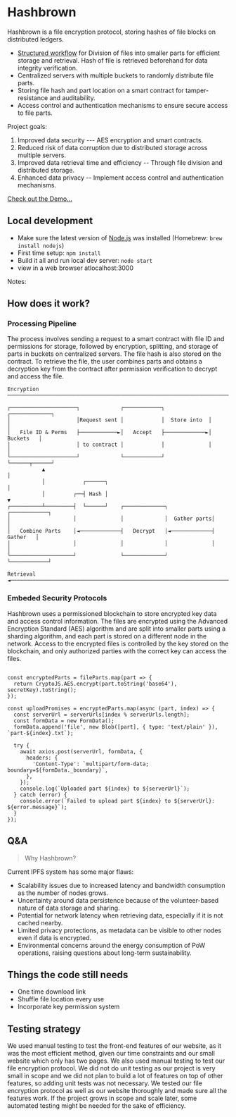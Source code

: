 # Hashbrown

Hashbrown is a file encryption protocol, storing hashes of file blocks on distributed ledgers.

- [Structured workflow](#mechanism) for Division of files into smaller parts for efficient storage and retrieval. Hash of file is retrieved beforehand for data integrity verification.
- Centralized servers with multiple buckets to randomly distribute file parts.
- Storing file hash and part location on a smart contract for tamper-resistance and auditability.
- Access control and authentication mechanisms to ensure secure access to file parts.

Project goals:

1. Improved data security --- AES encryption and smart contracts.
1. Reduced risk of data corruption due to distributed storage across multiple servers.
1. Improved data retrieval time and efficiency -- Through file division and distributed storage.
1. Enhanced data privacy -- Implement access control and authentication mechanisms.


[Check out the Demo...](https://hashbrown.it/)

## Local development

- Make sure the latest version of [Node.js](https://nodejs.org/) was installed (Homebrew: `brew install nodejs`)
- First time setup: `npm install`
- Build it all and run local dev server: `node start`
- view in a web browser atlocalhost:3000

Notes:

<a name="mechanism"></a>
## How does it work?

### Processing Pipeline

The process involves sending a request to a smart contract with file ID and permissions for storage, followed by encryption, splitting, and storage of parts in buckets on centralized servers. The file hash is also stored on the contract. To retrieve the file, the user combines parts and obtains a decryption key from the contract after permission verification to decrypt and access the file.

```
Encryption
──────────────────────────────────────────────────────────────────────────────►

┌─────────────────────┐             ┌────────────┐              ┌─────────────┐
│                     │Request sent │            │  Store into  │             │
│   File ID & Perms   ├────────────►│   Accept   ├─────────────►│   Buckets   │
│                     │ to contract │            │              │             │
└─────────────────────┘             └────────────┘              └──────┬──────┘
           ▲                                                           │
           │            ┌──────┐                                       │
           │         ┌──┤ Hash │                                       ▼
┌──────────┴─────────┤  └──────┘    ┌─────────────┐              ┌────────────┐
│                    │              │             │  Gather parts│            │
│   Combine Parts    │◄─────────────┤   Decrypt   │◄─────────────┤   Gather   │
│                    │              │             │              │            │
└────────────────────┘              └─────────────┘              └────────────┘
                                                                      Retrieval
◄──────────────────────────────────────────────────────────────────────────────
```


### Embeded Security Protocols

Hashbrown uses a permissioned blockchain to store encrypted key data and access control information. The files are encrypted using the Advanced Encryption Standard (AES) algorithm and are split into smaller parts using a sharding algorithm, and each part is stored on a different node in the network. Access to the encrypted files is controlled by the key stored on the blockchain, and only authorized parties with the correct key can access the files.

```solidity

const encryptedParts = fileParts.map(part => {
  return CryptoJS.AES.encrypt(part.toString('base64'), secretKey).toString();
});

const uploadPromises = encryptedParts.map(async (part, index) => {
  const serverUrl = serverUrls[index % serverUrls.length];
  const formData = new FormData();
  formData.append('file', new Blob([part], { type: 'text/plain' }), `part-${index}.txt`);

  try {
    await axios.post(serverUrl, formData, {
      headers: {
        'Content-Type': `multipart/form-data; boundary=${formData._boundary}`,
      },
    });
    console.log(`Uploaded part ${index} to ${serverUrl}`);
  } catch (error) {
    console.error(`Failed to upload part ${index} to ${serverUrl}: ${error.message}`);
  }
});

```

## Q&A 

> Why Hashbrown?

Current IPFS system has some major flaws: 
- Scalability issues due to increased latency and bandwidth consumption as the number of nodes grows.
- Uncertainty around data persistence because of the volunteer-based nature of data storage and sharing.
- Potential for network latency when retrieving data, especially if it is not cached nearby.
- Limited privacy protections, as metadata can be visible to other nodes even if data is encrypted.
- Environmental concerns around the energy consumption of PoW operations, raising questions about long-term sustainability.


## Things the code still needs
- One time download link
- Shuffle file location every use
- Incorporate key permission system

## Testing strategy
We used manual testing to test the front-end features of our website, as it was the most efficient method, given our time constraints and our small website which only has two pages. We also used manual testing to test our file encryption protocol. We did not do unit testing as our project is very small in scope and we did not plan to build a lot of features on top of other features, so adding unit tests was not necessary. We tested our file encryption protocol as well as our website thoroughly and made sure all the features work. If the project grows in scope and scale later, some automated testing might be needed for the sake of efficiency.


